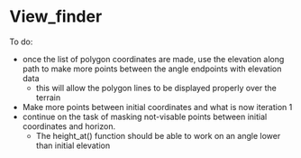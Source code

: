 # View_finder

To do:
- once the list of polygon coordinates are made, use the elevation along path to make more points between the angle endpoints with elevation data
  - this will allow the polygon lines to be displayed properly over the terrain
- Make more points between initial coordinates and what is now iteration 1
- continue on the task of masking not-visable points between initial coordinates and horizon.
  - The height_at() function should be able to work on an angle lower than initial elevation
